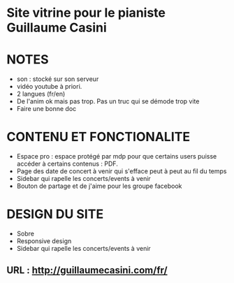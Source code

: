 **Site vitrine pour le pianiste Guillaume Casini**
==================================================

# **NOTES**
* son : stocké sur son serveur
* vidéo youtube à priori.
* 2 langues (fr/en)
* De l'anim ok mais pas trop. Pas un truc qui se démode trop vite
* Faire une bonne doc

# **CONTENU ET FONCTIONALITE**
* Espace pro : espace protégé par mdp pour que certains users puisse accéder à certains contenus : PDF.
* Page des date de concert à venir qui s'efface peut à peut au fil du temps
* Sidebar qui rapelle les concerts/events à venir
* Bouton de partage et de j'aime pour les groupe facebook

# **DESIGN DU SITE**

* Sobre
* Responsive design
* Sidebar qui rapelle les concerts/events à venir

## **URL : http://guillaumecasini.com/fr/**
